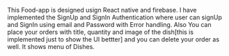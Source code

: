 This Food-app is designed usign React native and firebase. I have implemented the SignUp and SignIn Authentication where user can signUp and SignIn using email and Password with Error handling.
Also You can place your orders with title, quantity and image of the dish[this is implemented just to show the UI bettter] and you can delete your order as well.
It shows menu of Dishes. 
